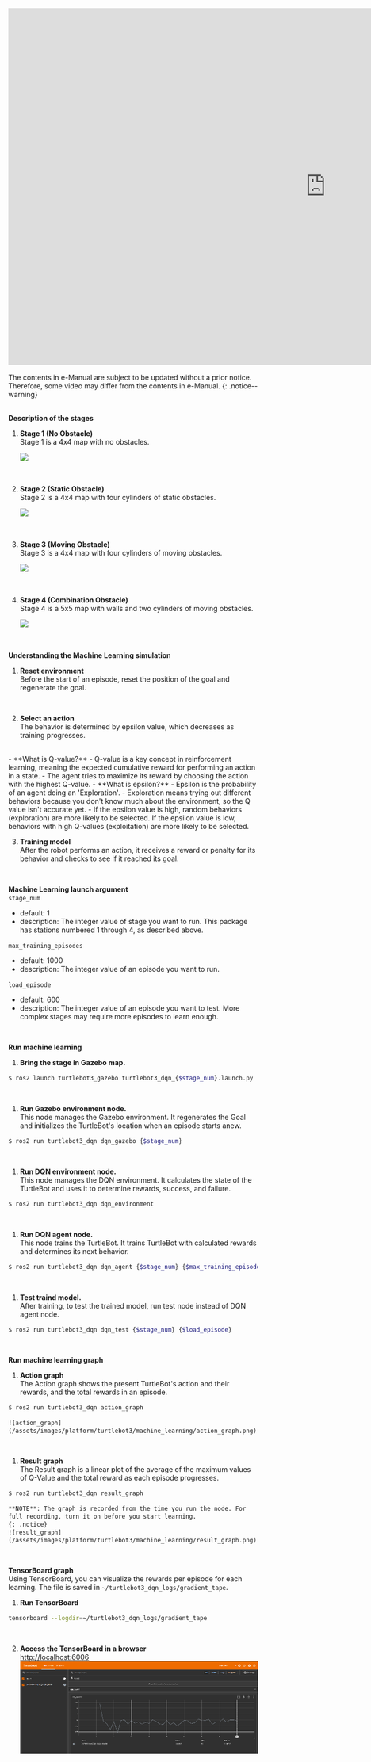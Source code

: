 
<iframe width="1280" height="720" src="https://www.youtube.com/embed/5uIZU8PCHT8" frameborder="0" allow="autoplay; encrypted-media" allowfullscreen></iframe>

The contents in e-Manual are subject to be updated without a prior notice. Therefore, some video may differ from the contents in e-Manual.
{: .notice--warning}  
<br>

**Description of the stages**
1. **Stage 1 (No Obstacle)**  
Stage 1 is a 4x4 map with no obstacles.

    ![](/assets/images/platform/turtlebot3/machine_learning/stage_1.jpg)  
<br>

2. **Stage 2 (Static Obstacle)**  
Stage 2 is a 4x4 map with four cylinders of static obstacles.

    ![](/assets/images/platform/turtlebot3/machine_learning/stage_2.jpg)  
<br>

3. **Stage 3 (Moving Obstacle)**  
Stage 3 is a 4x4 map with four cylinders of moving obstacles.

    ![](/assets/images/platform/turtlebot3/machine_learning/stage_3.jpg)  
<br>

4. **Stage 4 (Combination Obstacle)**  
Stage 4 is a 5x5 map with walls and two cylinders of moving obstacles.

    ![](/assets/images/platform/turtlebot3/machine_learning/stage_4.jpg)  
<br>

**Understanding the Machine Learning simulation**
1. **Reset environment**  
Before the start of an episode, reset the position of the goal and regenerate the goal.  
<br>

2. **Select an action**  
The behavior is determined by epsilon value, which decreases as training progresses.  
<br>
    - **What is Q-value?**
        - Q-value is a key concept in reinforcement learning, meaning the expected cumulative reward for performing an action in a state.
        - The agent tries to maximize its reward by choosing the action with the highest Q-value.
    - **What is epsilon?**
        - Epsilon is the probability of an agent doing an 'Exploration'.
        - Exploration means trying out different behaviors because you don't know much about the environment, so the Q value isn't accurate yet.
        - If the epsilon value is high, random behaviors (exploration) are more likely to be selected. If the epsilon value is low, behaviors with high Q-values (exploitation) are more likely to be selected.  
<br>

3. **Training model**  
After the robot performs an action, it receives a reward or penalty for its behavior and checks to see if it reached its goal.  
<br>

**Machine Learning launch argument**  
`stage_num`
- default: 1
- description: The integer value of stage you want to run. This package has stations numbered 1 through 4, as described above.  

`max_training_episodes`
- default: 1000
- description: The integer value of an episode you want to run.  

`load_episode`
- default: 600
- description: The integer value of an episode you want to test. More complex stages may require more episodes to learn enough.  
<br>

**Run machine learning**  
1. **Bring the stage in Gazebo map.**
``` bash
$ ros2 launch turtlebot3_gazebo turtlebot3_dqn_{$stage_num}.launch.py
```  
<br>

1. **Run Gazebo environment node.**  
This node manages the Gazebo environment. It regenerates the Goal and initializes the TurtleBot's location when an episode starts anew.
```bash
$ ros2 run turtlebot3_dqn dqn_gazebo {$stage_num}
```  
<br>

1. **Run DQN environment node.**  
This node manages the DQN environment. It calculates the state of the TurtleBot and uses it to determine rewards, success, and failure.
```bash
$ ros2 run turtlebot3_dqn dqn_environment
```  
<br>

1. **Run DQN agent node.**  
This node trains the TurtleBot. It trains TurtleBot with calculated rewards and determines its next behavior.
```bash
$ ros2 run turtlebot3_dqn dqn_agent {$stage_num} {$max_training_episodes}
```  
<br>

1. **Test traind model.**  
After training, to test the trained model, run test node instead of DQN agent node.
``` bash
$ ros2 run turtlebot3_dqn dqn_test {$stage_num} {$load_episode}
```  
<br>

**Run machine learning graph**
1. **Action graph**  
The Action graph shows the present TurtleBot's action and their rewards, and the total rewards in an episode.
```bash
$ ros2 run turtlebot3_dqn action_graph
```  
    ![action_graph](/assets/images/platform/turtlebot3/machine_learning/action_graph.png)  
<br>

1. **Result graph**  
The Result graph is a linear plot of the average of the maximum values of Q-Value and the total reward as each episode progresses.
```bash
$ ros2 run turtlebot3_dqn result_graph
```  
    **NOTE**: The graph is recorded from the time you run the node. For full recording, turn it on before you start learning.
    {: .notice}
    ![result_graph](/assets/images/platform/turtlebot3/machine_learning/result_graph.png)  
<br>

**TensorBoard graph**  
Using TensorBoard, you can visualize the rewards per episode for each learning. The file is saved in `~/turtlebot3_dqn_logs/gradient_tape`.
1. **Run TensorBoard**  
```bash
tensorboard --logdir=~/turtlebot3_dqn_logs/gradient_tape
```  
<br>

2. **Access the TensorBoard in a browser**  
[http://localhost:6006](http://localhost:6006)  
    ![](/assets/images/platform/turtlebot3/machine_learning/tensorboard.png)
